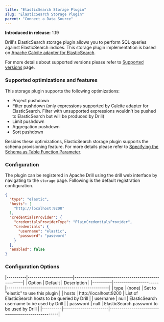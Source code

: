 ```yaml
---
title: "ElasticSearch Storage Plugin"
slug: "ElasticSearch Storage Plugin"
parent: "Connect a Data Source"
---
```


**Introduced in release:** 1.19

Drill's ElasticSearch storage plugin allows you to perform SQL queries against ElasticSearch indices.
This storage plugin implementation is based on [Apache Calcite adapter for ElasticSearch](https://calcite.apache.org/docs/elasticsearch_adapter.html).

For more details about supported versions please refer to [Supported versions](https://calcite.apache.org/docs/elasticsearch_adapter.html#supported-versions) page.

### Supported optimizations and features

This storage plugin supports the following optimizations:

- Project pushdown
- Filter pushdown (only expressions supported by Calcite adapter for ElasticSearch. Filter with unsupported expressions
  wouldn't be pushed to ElasticSearch but will be produced by Drill)
- Limit pushdown
- Aggregation pushdown
- Sort pushdown

Besides these optimizations, ElasticSearch storage plugin supports the schema provisioning feature.
For more details please refer to [Specifying the Schema as Table Function Parameter](https://drill.apache.org/docs/plugin-configuration-basics/#specifying-the-schema-as-table-function-parameter).

### Configuration

The plugin can be registered in Apache Drill using the drill web interface by navigating to the `storage` page.
Following is the default registration configuration.

```json
{
  "type": "elastic",
  "hosts": [
    "http://localhost:9200"
  ],
  "credentialsProvider": {
    "credentialsProviderType": "PlainCredentialsProvider",
    "credentials": {
      "username": "elastic",
      "password": "password"
    }
  },
  "enabled": false
}
```

### Configuration Options

|----------|-----------------------|----------------------------------------------------|
| Option   | Default               | Description                                        |
|----------|-----------------------|----------------------------------------------------|
| type     | (none)                | Set to "elastic" to use this plugin                |
| hosts    | http://localhost:9200 | List of ElasticSearch hosts to be queried by Drill |
| username | null                  | ElasticSearch username to be used by Drill         |
| password | null                  | ElasticSearch password to be used by Drill         |
|----------|-----------------------|----------------------------------------------------|


